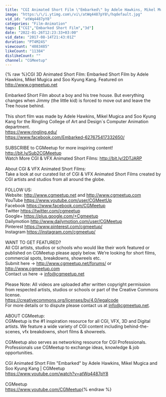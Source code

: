 ```yaml
---
title: "CGI Animated Short Film \"Embarked\" by Adele Hawkins, Mikel Mugica and Soo Kyung Kang | CGMeetup"
image: "https:\/\/i.ytimg.com\/vi\/atWq4487pY8\/hqdefault.jpg"
vid_id: "atWq4487pY8"
categories: "Film-Animation"
tags: ["CGI","Embarked Short Film","3d"]
date: "2022-01-26T12:23:33+03:00"
vid_date: "2017-08-14T21:43:01Z"
duration: "PT4M24S"
viewcount: "4083485"
likeCount: "11384"
dislikeCount: ""
channel: "CGMeetup"
---
```

{% raw %}CGI 3D Animated Short Film: Embarked Short Film by Adele Hawkins, Mikel Mugica and Soo Kyung Kang. Featured on <a rel="nofollow" target="blank" href="http://www.cgmeetup.net">http://www.cgmeetup.net</a><br /><br />Embarked Short Film about a boy and his tree house. But everything changes when Jimmy (the little kid) is forced to move out and leave the Tree house behind.<br /><br />This short film was made by Adele Hawkins, Mikel Mugica and Soo Kyung Kang for the Ringling College of Art and Design´s Computer Animation department.<br /><a rel="nofollow" target="blank" href="https://www.ringling.edu/">https://www.ringling.edu/</a><br /><a rel="nofollow" target="blank" href="https://www.facebook.com/Embarked-627675417332650/">https://www.facebook.com/Embarked-627675417332650/</a><br /><br />SUBSCRIBE to CGMeetup for more inspiring content! <a rel="nofollow" target="blank" href="http://bit.ly/Sub2CGMeetup">http://bit.ly/Sub2CGMeetup</a><br />Watch More CGI &amp; VFX Animated Short Films: <a rel="nofollow" target="blank" href="http://bit.ly/2DTJARP">http://bit.ly/2DTJARP</a><br /><br />About CGI &amp; VFX Animated Short Films: <br />Take a look at our curated list of CGI &amp; VFX Animated Short Films created by CGI artists and studios from all around the globe.<br /><br />FOLLOW US:<br />Website: <a rel="nofollow" target="blank" href="http://www.cgmeetup.net">http://www.cgmeetup.net</a> and <a rel="nofollow" target="blank" href="http://www.cgmeetup.com">http://www.cgmeetup.com</a><br />YouTube <a rel="nofollow" target="blank" href="https://www.youtube.com/user/CGMeetUp">https://www.youtube.com/user/CGMeetUp</a><br />Facebook <a rel="nofollow" target="blank" href="https://www.facebook.com/CGMeetup">https://www.facebook.com/CGMeetup</a><br />Twitter <a rel="nofollow" target="blank" href="https://twitter.com/cgmeetup">https://twitter.com/cgmeetup</a><br />Google+ <a rel="nofollow" target="blank" href="https://plus.google.com/+Cgmeetup">https://plus.google.com/+Cgmeetup</a><br />Dailymotion <a rel="nofollow" target="blank" href="http://www.dailymotion.com/user/CGMeetup">http://www.dailymotion.com/user/CGMeetup</a><br />Pinterest <a rel="nofollow" target="blank" href="https://www.pinterest.com/cgmeetup/">https://www.pinterest.com/cgmeetup/</a><br />Instagram <a rel="nofollow" target="blank" href="https://instagram.com/cgmeetup/">https://instagram.com/cgmeetup/</a><br /><br />WANT TO GET FEATURED?<br />All CGI artists, studios or schools who would like their work featured or published on CGMeetup please apply below. We’re looking for short films, commercial spots, breakdowns, showreels etc. <br />Submit here → <a rel="nofollow" target="blank" href="http://www.cgmeetup.net/forums/">http://www.cgmeetup.net/forums/</a> or <a rel="nofollow" target="blank" href="http://www.cgmeetup.com">http://www.cgmeetup.com</a><br />Contact us here → info@cgmeetup.net<br /><br />Please Note: All videos are uploaded after written copyright permission from respected artists, studios or schools or part of the Creative Commons license.<br /><a rel="nofollow" target="blank" href="https://creativecommons.org/licenses/by/4.0/legalcode">https://creativecommons.org/licenses/by/4.0/legalcode</a><br />For more details or to dispute please contact us at info@cgmeetup.net.<br /><br />ABOUT CGMeetup:<br />CGMeetup is the #1 inspiration resource for all CGI, VFX, 3D and Digital artists. We feature a wide variety of CGI content including behind-the-scenes, vfx breakdowns, short films &amp; showreels.<br /><br />CGMeetup also serves as networking resource for CGI Professionals. Professionals use CGMeetup to exchange ideas, knowledge &amp; job<br />opportunities.<br /><br />CGI Animated Short Film &quot;Embarked&quot; by Adele Hawkins, Mikel Mugica and Soo Kyung Kang | CGMeetup<br /><a rel="nofollow" target="blank" href="https://www.youtube.com/watch?v=atWq4487pY8">https://www.youtube.com/watch?v=atWq4487pY8</a><br /><br />CGMeetup<br /><a rel="nofollow" target="blank" href="https://www.youtube.com/CGMeetup">https://www.youtube.com/CGMeetup</a>{% endraw %}
